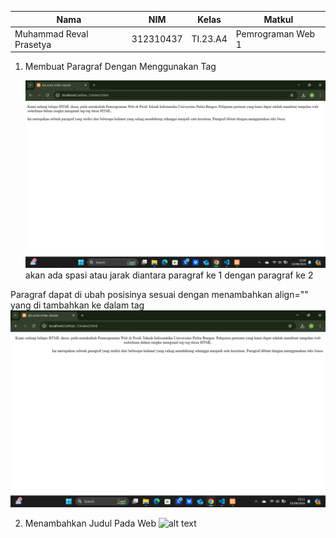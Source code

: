 | Nama                    | NIM        | Kelas   | Matkul            |
|-------------------------|------------|---------|-------------------|
| Muhammad Reval Prasetya | 312310437  | TI.23.A4| Pemrograman Web 1 |

1. Membuat Paragraf Dengan Menggunakan Tag <p> </p>
![alt text](https://github.com/Reval2703/Lab1Web/blob/main/1.png?raw=true)
          akan ada spasi atau jarak diantara paragraf ke 1 dengan paragraf ke 2

Paragraf dapat di ubah posisinya sesuai dengan menambahkan align="" yang di tambahkan ke dalam tag
![alt text](https://github.com/Reval2703/Lab1Web/blob/main/2.png?raw=true)

2. Menambahkan Judul Pada Web
![alt text](?raw=true)
